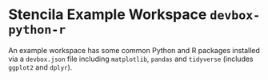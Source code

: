 # Stencila Example Workspace `devbox-python-r`

An example workspace has some common Python and R packages installed via a `devbox.json` file including `matplotlib`, `pandas` and `tidyverse` (includes `ggplot2` and `dplyr`).
